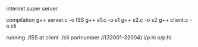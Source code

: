 internet super server

compilation
g++ server.c -o ISS
g++ s1.c -o s1
g++ s2.c -o s2
g++ client.c -o cli

running
./ISS
at client
./cli portnumber //(32001-32004)
i/p:hi
o/p:hi
